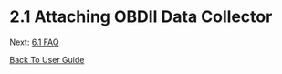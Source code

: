 # 2.1 Attaching OBDII Data Collector



Next: [6.1 FAQ](https://github.com/rlogsdon7/Metaverse-Maintenance/blob/main/UserDocs/FAQ.md)

[Back To User Guide](https://github.com/rlogsdon7/Metaverse-Maintenance/blob/main/UserDocs.md)
